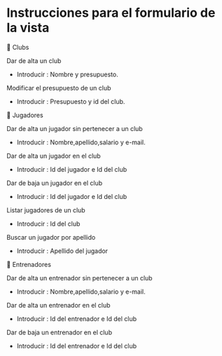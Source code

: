 # Instrucciones para el formulario de la vista

🔸 Clubs

Dar de alta un club
- Introducir : Nombre y presupuesto.

Modificar el presupuesto de un club
- Introducir : Presupuesto y id del club.


🔸 Jugadores

Dar de alta un jugador sin pertenecer a un club
- Introducir : Nombre,apellido,salario y e-mail.

Dar de alta un jugador en el club
- Introducir : Id del jugador e Id del club

Dar de baja un jugador en el club
- Introducir : Id del jugador e Id del club

Listar jugadores de un club
- Introducir : Id del club

Buscar un jugador por apellido
- Introducir : Apellido del jugador


🔸 Entrenadores

Dar de alta un entrenador sin pertenecer a un club
- Introducir : Nombre,apellido,salario y e-mail.

Dar de alta un entrenador en el club
- Introducir : Id del entrenador e Id del club

Dar de baja un entrenador en el club
- Introducir : Id del entrenador e Id del club